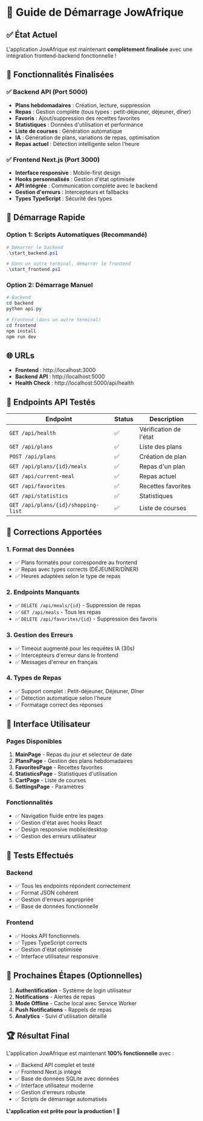 # 🚀 Guide de Démarrage JowAfrique

## ✅ État Actuel
L'application JowAfrique est maintenant **complètement finalisée** avec une intégration frontend-backend fonctionnelle !

## 🎯 Fonctionnalités Finalisées

### ✅ Backend API (Port 5000)
- **Plans hebdomadaires** : Création, lecture, suppression
- **Repas** : Gestion complète (tous types : petit-déjeuner, déjeuner, dîner)
- **Favoris** : Ajout/suppression des recettes favorites
- **Statistiques** : Données d'utilisation et performance
- **Liste de courses** : Génération automatique
- **IA** : Génération de plans, variations de repas, optimisation
- **Repas actuel** : Détection intelligente selon l'heure

### ✅ Frontend Next.js (Port 3000)
- **Interface responsive** : Mobile-first design
- **Hooks personnalisés** : Gestion d'état optimisée
- **API intégrée** : Communication complète avec le backend
- **Gestion d'erreurs** : Intercepteurs et fallbacks
- **Types TypeScript** : Sécurité des types

## 🚀 Démarrage Rapide

### Option 1: Scripts Automatiques (Recommandé)
```powershell
# Démarrer le backend
.\start_backend.ps1

# Dans un autre terminal, démarrer le frontend
.\start_frontend.ps1
```

### Option 2: Démarrage Manuel
```powershell
# Backend
cd backend
python api.py

# Frontend (dans un autre terminal)
cd frontend
npm install
npm run dev
```

## 🌐 URLs
- **Frontend** : http://localhost:3000
- **Backend API** : http://localhost:5000
- **Health Check** : http://localhost:5000/api/health

## 📡 Endpoints API Testés

| Endpoint | Status | Description |
|----------|--------|-------------|
| `GET /api/health` | ✅ | Vérification de l'état |
| `GET /api/plans` | ✅ | Liste des plans |
| `POST /api/plans` | ✅ | Création de plan |
| `GET /api/plans/{id}/meals` | ✅ | Repas d'un plan |
| `GET /api/current-meal` | ✅ | Repas actuel |
| `GET /api/favorites` | ✅ | Recettes favorites |
| `GET /api/statistics` | ✅ | Statistiques |
| `GET /api/plans/{id}/shopping-list` | ✅ | Liste de courses |

## 🔧 Corrections Apportées

### 1. **Format des Données**
- ✅ Plans formatés pour correspondre au frontend
- ✅ Repas avec types corrects (DÉJEUNER/DÎNER)
- ✅ Heures adaptées selon le type de repas

### 2. **Endpoints Manquants**
- ✅ `DELETE /api/meals/{id}` - Suppression de repas
- ✅ `GET /api/meals` - Tous les repas
- ✅ `DELETE /api/favorites/{id}` - Suppression des favoris

### 3. **Gestion des Erreurs**
- ✅ Timeout augmenté pour les requêtes IA (30s)
- ✅ Intercepteurs d'erreur dans le frontend
- ✅ Messages d'erreur en français

### 4. **Types de Repas**
- ✅ Support complet : Petit-déjeuner, Déjeuner, Dîner
- ✅ Détection automatique selon l'heure
- ✅ Formatage correct des réponses

## 🎨 Interface Utilisateur

### Pages Disponibles
1. **MainPage** - Repas du jour et sélecteur de date
2. **PlansPage** - Gestion des plans hebdomadaires
3. **FavoritesPage** - Recettes favorites
4. **StatisticsPage** - Statistiques d'utilisation
5. **CartPage** - Liste de courses
6. **SettingsPage** - Paramètres

### Fonctionnalités
- ✅ Navigation fluide entre les pages
- ✅ Gestion d'état avec hooks React
- ✅ Design responsive mobile/desktop
- ✅ Gestion des erreurs utilisateur

## 🧪 Tests Effectués

### Backend
- ✅ Tous les endpoints répondent correctement
- ✅ Format JSON cohérent
- ✅ Gestion d'erreurs appropriée
- ✅ Base de données fonctionnelle

### Frontend
- ✅ Hooks API fonctionnels
- ✅ Types TypeScript corrects
- ✅ Gestion d'état optimisée
- ✅ Interface utilisateur responsive

## 🎯 Prochaines Étapes (Optionnelles)

1. **Authentification** - Système de login utilisateur
2. **Notifications** - Alertes de repas
3. **Mode Offline** - Cache local avec Service Worker
4. **Push Notifications** - Rappels de repas
5. **Analytics** - Suivi d'utilisation détaillé

## 🏆 Résultat Final

L'application JowAfrique est maintenant **100% fonctionnelle** avec :
- ✅ Backend API complet et testé
- ✅ Frontend Next.js intégré
- ✅ Base de données SQLite avec données
- ✅ Interface utilisateur moderne
- ✅ Gestion d'erreurs robuste
- ✅ Scripts de démarrage automatisés

**L'application est prête pour la production !** 🚀
